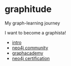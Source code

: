 # graphitude
My graph-learning journey

I want to become a graphista!

+ [intro](./intro/README.md)
+ [neo4j community](https://community.neo4j.com/)
+ [graphacademy](https://neo4j.com/graphacademy/)
+ [neo4j certification](https://neo4j.com/graphacademy/neo4j-certification/)

